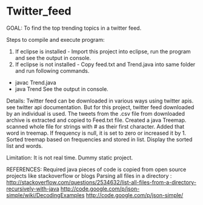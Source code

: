 Twitter_feed
============
GOAL: To find the top trending topics in a twitter feed.

Steps to compile and execute program:
 1. If eclipse is installed -
 Import this project into eclipse, run the program and see the output in console.
 2. If eclipse is not installed -
 Copy feed.txt and Trend.java into same folder and run following commands.
  - javac Trend.java
  - java Trend
  See the output in console.

Details:
  Twitter feed can be downloaded in various ways using twitter apis. see twitter api documentation.
  But for this project, twitter feed downloaded by an individual is used.
  The tweets from the .csv file from downloaded archive is extracted and copied to Feed.txt file.
  Created a java  Treemap.
  scanned whole file for strings with # as their first character.
  Added that word in treemap. If frequency is null, it is set to zero or increased it by 1.
  Sorted treemap based on frequencies and stored in list.
  Display the sorted list and words.
  
Limitation:
 It is not real time. Dummy static project.  
  
REFERENCES:
  Required java pieces of code is copied from open source projects like stackoverflow or blogs
  Parsing all files in a directory : http://stackoverflow.com/questions/2534632/list-all-files-from-a-directory-recursively-with-java
  http://code.google.com/p/json-simple/wiki/DecodingExamples
  http://code.google.com/p/json-simple/
